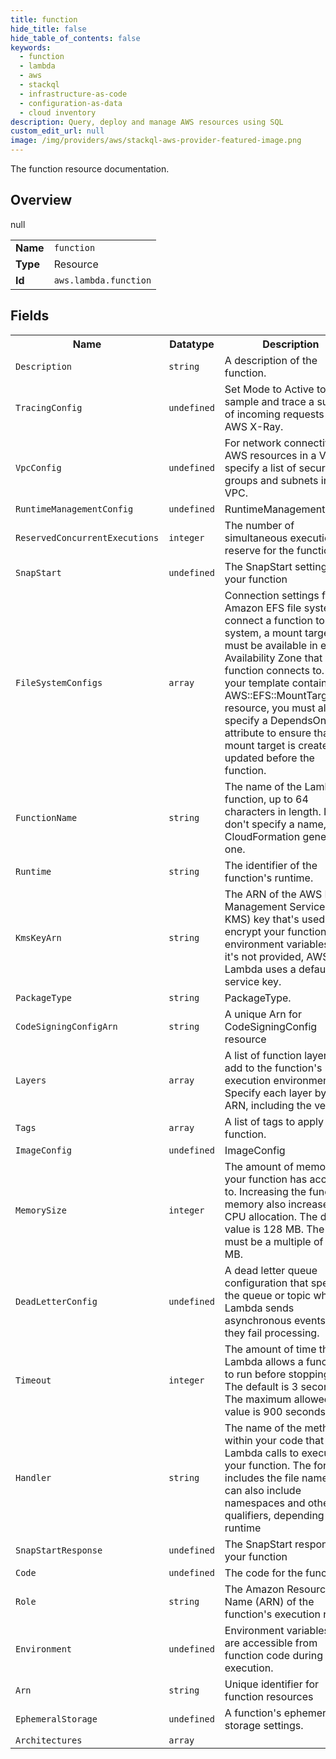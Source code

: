 ```yaml
---
title: function
hide_title: false
hide_table_of_contents: false
keywords:
  - function
  - lambda
  - aws
  - stackql
  - infrastructure-as-code
  - configuration-as-data
  - cloud inventory
description: Query, deploy and manage AWS resources using SQL
custom_edit_url: null
image: /img/providers/aws/stackql-aws-provider-featured-image.png
---
```

The function resource documentation.

## Overview
<table><tbody>
<tr><td><b>Name</b></td><td><code>function</code></td></tr>
<tr><td><b>Type</b></td><td>Resource</td></tr>
null
<tr><td><b>Id</b></td><td><code>aws.lambda.function</code></td></tr>
</tbody></table>

## Fields
<table><tbody>
<tr><th>Name</th><th>Datatype</th><th>Description</th></tr>
<tr><td><code>Description</code></td><td><code>string</code></td><td>A description of the function.</td></tr><tr><td><code>TracingConfig</code></td><td><code>undefined</code></td><td>Set Mode to Active to sample and trace a subset of incoming requests with AWS X-Ray.</td></tr><tr><td><code>VpcConfig</code></td><td><code>undefined</code></td><td>For network connectivity to AWS resources in a VPC, specify a list of security groups and subnets in the VPC.</td></tr><tr><td><code>RuntimeManagementConfig</code></td><td><code>undefined</code></td><td>RuntimeManagementConfig</td></tr><tr><td><code>ReservedConcurrentExecutions</code></td><td><code>integer</code></td><td>The number of simultaneous executions to reserve for the function.</td></tr><tr><td><code>SnapStart</code></td><td><code>undefined</code></td><td>The SnapStart setting of your function</td></tr><tr><td><code>FileSystemConfigs</code></td><td><code>array</code></td><td>Connection settings for an Amazon EFS file system. To connect a function to a file system, a mount target must be available in every Availability Zone that your function connects to. If your template contains an AWS::EFS::MountTarget resource, you must also specify a DependsOn attribute to ensure that the mount target is created or updated before the function.</td></tr><tr><td><code>FunctionName</code></td><td><code>string</code></td><td>The name of the Lambda function, up to 64 characters in length. If you don't specify a name, AWS CloudFormation generates one.</td></tr><tr><td><code>Runtime</code></td><td><code>string</code></td><td>The identifier of the function's runtime.</td></tr><tr><td><code>KmsKeyArn</code></td><td><code>string</code></td><td>The ARN of the AWS Key Management Service (AWS KMS) key that's used to encrypt your function's environment variables. If it's not provided, AWS Lambda uses a default service key.</td></tr><tr><td><code>PackageType</code></td><td><code>string</code></td><td>PackageType.</td></tr><tr><td><code>CodeSigningConfigArn</code></td><td><code>string</code></td><td>A unique Arn for CodeSigningConfig resource</td></tr><tr><td><code>Layers</code></td><td><code>array</code></td><td>A list of function layers to add to the function's execution environment. Specify each layer by its ARN, including the version.</td></tr><tr><td><code>Tags</code></td><td><code>array</code></td><td>A list of tags to apply to the function.</td></tr><tr><td><code>ImageConfig</code></td><td><code>undefined</code></td><td>ImageConfig</td></tr><tr><td><code>MemorySize</code></td><td><code>integer</code></td><td>The amount of memory that your function has access to. Increasing the function's memory also increases its CPU allocation. The default value is 128 MB. The value must be a multiple of 64 MB.</td></tr><tr><td><code>DeadLetterConfig</code></td><td><code>undefined</code></td><td>A dead letter queue configuration that specifies the queue or topic where Lambda sends asynchronous events when they fail processing.</td></tr><tr><td><code>Timeout</code></td><td><code>integer</code></td><td>The amount of time that Lambda allows a function to run before stopping it. The default is 3 seconds. The maximum allowed value is 900 seconds.</td></tr><tr><td><code>Handler</code></td><td><code>string</code></td><td>The name of the method within your code that Lambda calls to execute your function. The format includes the file name. It can also include namespaces and other qualifiers, depending on the runtime</td></tr><tr><td><code>SnapStartResponse</code></td><td><code>undefined</code></td><td>The SnapStart response of your function</td></tr><tr><td><code>Code</code></td><td><code>undefined</code></td><td>The code for the function.</td></tr><tr><td><code>Role</code></td><td><code>string</code></td><td>The Amazon Resource Name (ARN) of the function's execution role.</td></tr><tr><td><code>Environment</code></td><td><code>undefined</code></td><td>Environment variables that are accessible from function code during execution.</td></tr><tr><td><code>Arn</code></td><td><code>string</code></td><td>Unique identifier for function resources</td></tr><tr><td><code>EphemeralStorage</code></td><td><code>undefined</code></td><td>A function's ephemeral storage settings.</td></tr><tr><td><code>Architectures</code></td><td><code>array</code></td><td></td></tr>
</tbody></table>